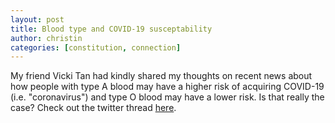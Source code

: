 ```yaml
---
layout: post
title: Blood type and COVID-19 susceptability
author: christin
categories: [constitution, connection]
---
```


My friend Vicki Tan had kindly shared my thoughts on recent news about how people with type A blood may have a higher risk of acquiring COVID-19 (i.e. "coronavirus") and type O blood may have a lower risk. Is that really the case? Check out the twitter thread [here](https://twitter.com/vickiheart/status/1240652953599356928).
